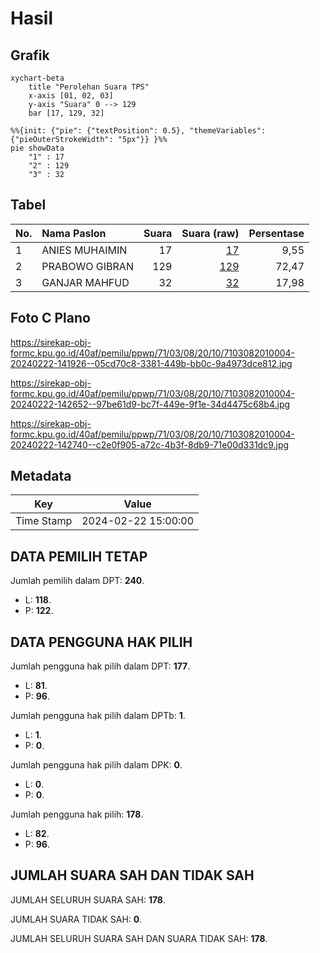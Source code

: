 # Hasil

## Grafik

```mermaid
xychart-beta
    title "Perolehan Suara TPS"
    x-axis [01, 02, 03]
    y-axis "Suara" 0 --> 129
    bar [17, 129, 32]
```

```mermaid
%%{init: {"pie": {"textPosition": 0.5}, "themeVariables": {"pieOuterStrokeWidth": "5px"}} }%%
pie showData
    "1" : 17
    "2" : 129
    "3" : 32
```

## Tabel

| No. | Nama Paslon    | Suara | Suara (raw) | Persentase |
|:--- |:-------------- | -----:| -----------:| ----------:|
| 1   | ANIES MUHAIMIN | 17    | [17][p-1]   | 9,55       |
| 2   | PRABOWO GIBRAN | 129   | [129][p-2]  | 72,47      |
| 3   | GANJAR MAHFUD  | 32    | [32][p-3]   | 17,98      |


[p-1]: https://github.com/gigit-pemilu/pemilu-2024-71-sulawesi-utara/blob/main/pilpres/hitung-suara/sub/71-sulawesi-utara/sub/03-kepulauan-sangihe/sub/08-tabukan-utara/sub/2010-tola/sub/004-tps/sub/paslon-1.txt
[p-2]: https://github.com/gigit-pemilu/pemilu-2024-71-sulawesi-utara/blob/main/pilpres/hitung-suara/sub/71-sulawesi-utara/sub/03-kepulauan-sangihe/sub/08-tabukan-utara/sub/2010-tola/sub/004-tps/sub/paslon-2.txt
[p-3]: https://github.com/gigit-pemilu/pemilu-2024-71-sulawesi-utara/blob/main/pilpres/hitung-suara/sub/71-sulawesi-utara/sub/03-kepulauan-sangihe/sub/08-tabukan-utara/sub/2010-tola/sub/004-tps/sub/paslon-3.txt

## Foto C Plano

https://sirekap-obj-formc.kpu.go.id/40af/pemilu/ppwp/71/03/08/20/10/7103082010004-20240222-141926--05cd70c8-3381-449b-bb0c-9a4973dce812.jpg

https://sirekap-obj-formc.kpu.go.id/40af/pemilu/ppwp/71/03/08/20/10/7103082010004-20240222-142652--97be61d9-bc7f-449e-9f1e-34d4475c68b4.jpg

https://sirekap-obj-formc.kpu.go.id/40af/pemilu/ppwp/71/03/08/20/10/7103082010004-20240222-142740--c2e0f905-a72c-4b3f-8db9-71e00d331dc9.jpg


## Metadata

| Key        | Value               |
| ---------- | ------------------- |
| Time Stamp | 2024-02-22 15:00:00 |


## DATA PEMILIH TETAP

Jumlah pemilih dalam DPT: **240**.
 * L: **118**.
 * P: **122**.

## DATA PENGGUNA HAK PILIH

Jumlah pengguna hak pilih dalam DPT: **177**.
 * L: **81**.
 * P: **96**.

Jumlah pengguna hak pilih dalam DPTb: **1**.
 * L: **1**.
 * P: **0**.

Jumlah pengguna hak pilih dalam DPK: **0**.
 * L: **0**.
 * P: **0**.

Jumlah pengguna hak pilih: **178**.
 * L: **82**.
 * P: **96**.

## JUMLAH SUARA SAH DAN TIDAK SAH

JUMLAH SELURUH SUARA SAH: **178**.

JUMLAH SUARA TIDAK SAH: **0**.

JUMLAH SELURUH SUARA SAH DAN SUARA TIDAK SAH: **178**.


